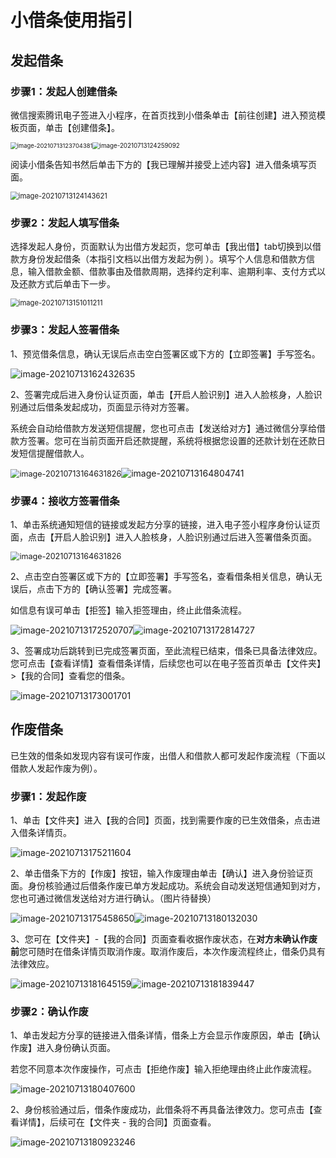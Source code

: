 # 小借条使用指引

## 发起借条

### 步骤1：发起人创建借条

微信搜索腾讯电子签进入小程序，在首页找到小借条单击【前往创建】进入预览模板页面，单击【创建借条】。

<img src="https://main.qcloudimg.com/raw/d103ad72831eab6937cfd49a614d57c5.png" alt="image-20210713123704381" style="zoom: 67%;" /><img src="https://main.qcloudimg.com/raw/8298f3edee5817f715ffc9ec823935d2.png" alt="image-20210713124259092" style="zoom: 70%;" />

阅读小借条告知书然后单击下方的【我已理解并接受上述内容】进入借条填写页面。

<img src="https://main.qcloudimg.com/raw/515156df40769f9a40c9f8eac1e459b7.png" alt="image-20210713124143621" style="zoom: 80%;" />



### 步骤2：发起人填写借条

选择发起人身份，页面默认为出借方发起页，您可单击【我出借】tab切换到以借款方身份发起借条（本指引文档以出借方发起为例 ）。填写个人信息和借款方信息，输入借款金额、借款事由及借款周期，选择约定利率、逾期利率、支付方式以及还款方式后单击下一步。

<img src="https://main.qcloudimg.com/raw/e0b11baa08bd4c380e932ee8d28002cd.png" alt="image-20210713151011211" style="zoom:80%;" />

### 步骤3：发起人签署借条

1、预览借条信息，确认无误后点击空白签署区或下方的【立即签署】手写签名。



![image-20210713162432635](https://main.qcloudimg.com/raw/d2f1f4804a1e9790e2c690086dd24c43.png)

2、签署完成后进入身份认证页面，单击【开启人脸识别】进入人脸核身，人脸识别通过后借条发起成功，页面显示待对方签署。

系统会自动给借款方发送短信提醒，您也可点击【发送给对方】通过微信分享给借款方签署。您可在当前页面开启还款提醒，系统将根据您设置的还款计划在还款日发短信提醒借款人。

<img src="https://main.qcloudimg.com/raw/d5e176a0ca00e138bed03b2ee4cc576a.png" alt="image-20210713164631826" style="zoom:90%;" />![image-20210713164804741](https://main.qcloudimg.com/raw/9364856424eb9d47bd9dbe2c9599bf19.png)

### 步骤4：接收方签署借条

1、单击系统通知短信的链接或发起方分享的链接，进入电子签小程序身份认证页面，点击【开启人脸识别】进入人脸核身，人脸识别通过后进入签署借条页面。

<img src="https://main.qcloudimg.com/raw/d5e176a0ca00e138bed03b2ee4cc576a.png" alt="image-20210713164631826" style="zoom:90%;" />

2、点击空白签署区或下方的【立即签署】手写签名，查看借条相关信息，确认无误后，点击下方的【确认签署】完成签署。

如信息有误可单击【拒签】输入拒签理由，终止此借条流程。

![image-20210713172520707](https://main.qcloudimg.com/raw/6209d8d363f0a3220f538cfe9c90345f.png)![image-20210713172814727](https://main.qcloudimg.com/raw/e9da0d250d538a6446d3d93920b0513c.png)

3、签署成功后跳转到已完成签署页面，至此流程已结束，借条已具备法律效应。您可点击【查看详情】查看借条详情，后续您也可以在电子签首页单击【文件夹】>【我的合同】查看您的借条。

![image-20210713173001701](https://main.qcloudimg.com/raw/d32fd9deea71dd9b245076bababc275c.png)

## 作废借条

已生效的借条如发现内容有误可作废，出借人和借款人都可发起作废流程（下面以借款人发起作废为例）。

### 步骤1：发起作废

1、单击【文件夹】进入【我的合同】页面，找到需要作废的已生效借条，点击进入借条详情页。

![image-20210713175211604](https://main.qcloudimg.com/raw/aa936ebe450c1afb281c179a6f680a8a.png)

2、单击借条下方的【作废】按钮，输入作废理由单击【确认】进入身份验证页面。身份核验通过后借条作废已单方发起成功。系统会自动发送短信通知到对方，您也可通过微信发送给对方进行确认。（图片待替换）

![image-20210713175458650](https://main.qcloudimg.com/raw/f7a2b979e83b636b93d79d7503d13e99.png)![image-20210713180132030](https://main.qcloudimg.com/raw/009cdbbb0f796f821e231a900c7de10e.png)

3、您可在【文件夹】-【我的合同】页面查看收据作废状态，在**对方未确认作废前**您可随时在借条详情页取消作废。取消作废后，本次作废流程终止，借条仍具有法律效应。

![image-20210713181645159](https://main.qcloudimg.com/raw/e06a205e4acde2de835be70c3e03e1df.png)![image-20210713181839447](https://main.qcloudimg.com/raw/f4782486a4298090999458a0951b857c.png)



### 步骤2：确认作废

1、单击发起方分享的链接进入借条详情，借条上方会显示作废原因，单击【确认作废】进入身份确认页面。

若您不同意本次作废操作，可点击【拒绝作废】输入拒绝理由终止此作废流程。

![image-20210713180407600](https://main.qcloudimg.com/raw/4aa4d0dc1eaabe6a931917947edeaf1f.png)

2、身份核验通过后，借条作废成功，此借条将不再具备法律效力。您可点击【查看详情】，后续可在【文件夹 - 我的合同】页面查看。

![image-20210713180923246](https://main.qcloudimg.com/raw/9bd3425de043c40eafad398f824ffdc1.png)
